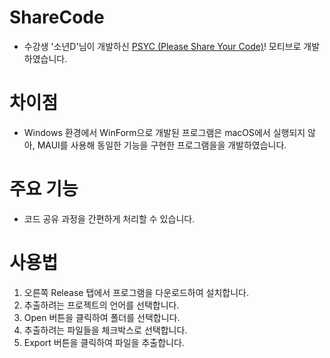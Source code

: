 # ShareCode
- 수강생 '소년D'님이 개발하신 [PSYC (Please Share Your Code)](https://github.com/junghyunhwang/PleaseShareYourCode)! 모티브로 개발하였습니다.

# 차이점
- Windows 환경에서 WinForm으로 개발된 프로그램은 macOS에서 실행되지 않아, MAUI를 사용해 동일한 기능을 구현한 프로그램을을 개발하였습니다.

# 주요 기능
- 코드 공유 과정을 간편하게 처리할 수 있습니다.

# 사용법
1. 오른쪽 Release 탭에서 프로그램을 다운로드하여 설치합니다.
2. 추출하려는 프로젝트의 언어를 선택합니다.
3. Open 버튼을 클릭하여 폴더를 선택합니다.
4. 추출하려는 파일들을 체크박스로 선택합니다.
5. Export 버튼을 클릭하여 파일을 추출합니다.
